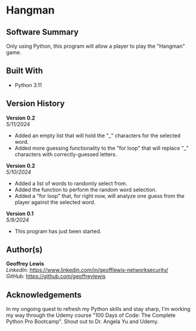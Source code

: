 # Hangman

## Software Summary

Only using Python, this program will allow a player to play the "Hangman" game.  

## Built With

* Python 3.11

## Version History 

**Version 0.2**  
*5/11/2024*  
* Added an empty list that will hold the "_" characters for the selected word.
* Added more guessing functionality to the "for loop" that will replace "_" characters with correctly-guessed letters.

**Version 0.2**  
*5/10/2024*  
* Added a list of words to randomly select from.
* Added the function to perform the random word selection.
* Added a "for loop" that, for right now, will analyze one guess from the player against the selected word.

**Version 0.1**  
*5/9/2024*  
* This program has just been started.

## Author(s)

**Geoffrey Lewis**    
*LinkedIn:* https://www.linkedin.com/in/geofflewis-networksecurity/  
*GitHub:* https://github.com/geoffreylewis

## Acknowledgements

In my ongoing quest to refresh my Python skills and stay sharp, I'm working my way through the Udemy course "100 Days of Code: The Complete Python Pro Bootcamp".  Shout out to Dr. Angela Yu and Udemy.
